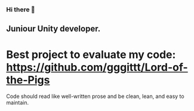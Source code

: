 ### Hi there 👋

## Juniour Unity developer. 
# Best project to evaluate my code: https://github.com/gggittt/Lord-of-the-Pigs

<!--
**gggittt/gggittt** is a ✨ _special_ ✨ repository because its `README.md` (this file) appears on your GitHub profile.

Here are some ideas to get you started:

- 🔭 I’m currently working on ...
- 🌱 I’m currently learning ...
- 👯 I’m looking to collaborate on ...
- 🤔 I’m looking for help with ...
- 💬 Ask me about ...
- 📫 How to reach me: ...
- 😄 Pronouns: ...
- ⚡ Fun fact: ...


comment
-->
Code should read like well-written prose and be clean, lean, and easy to maintain.
